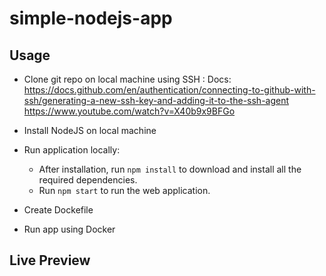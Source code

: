 # simple-nodejs-app

## Usage

- Clone git repo on local machine using SSH :
    Docs:
    https://docs.github.com/en/authentication/connecting-to-github-with-ssh/generating-a-new-ssh-key-and-adding-it-to-the-ssh-agent
    https://www.youtube.com/watch?v=X40b9x9BFGo

- Install NodeJS on local machine
- Run application locally:
    - After installation, run ```npm install``` to download and install all the required dependencies.
    - Run ```npm start``` to run the web application.

- Create Dockefile
- Run app using Docker
## Live Preview


